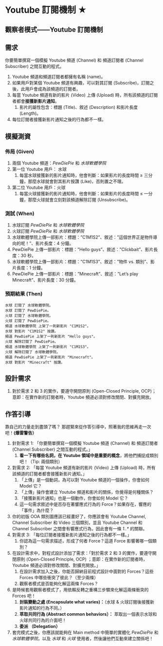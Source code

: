 # Youtube 訂閱機制 ★

## 觀察者模式——Youtube 訂閱機制

## 需求

你要簡單撰寫一個模擬 Youtube 頻道 (Channel) 和 頻道訂閱者 (Channel Subscriber) 之間互動的程式。

1. Youtube 頻道和頻道訂閱者都擁有名稱 (name)。
2. 如果用戶對某個 Youtube 頻道有興趣，可以對其訂閱 (Subscribe)，訂閱之後，此用戶會成為該頻道的訂閱者。
3. 每當 Youtube 頻道有新的影片 (Video) 上傳 (Upload) 時，所有該頻道的訂閱者都會**接獲新影片通知**。
    1. 影片的屬性包含：標題 (Title)、敘述 (Description) 和影片長度 (Length)。
4. 每位訂閱者接獲新影片通知之後的行為都不一樣。

## 模擬測資

### 佈局 (Given)

1. 兩個 Youtube 頻道：_PewDiePie_ 和 _水球軟體學院_
2. 第一位 Youtube 用戶： 水球
    1. 每當水球接獲新的影片通知時，他會判斷：如果影片的長度時間 ≥ 三分鐘，那麼水球就會對其影片按讚 (Like)，否則置之不理。
3. 第二位 Youtube 用戶：火球
    1. 每當火球接獲新的影片通知時，他會判斷：如果影片的長度時間 ≤ 一分鐘，那麼火球就會立刻對該頻道解除訂閱 (Unsubscribe)。

### 測試 (When)

1. 水球訂閱 _PewDiePie_ 和 _水球軟體學院_
2. 火球訂閱 _PewDiePie_ 和 _水球軟體學院_
3. 水球軟體學院上傳一部影片：標題：”C1M1S2”、敘述：”這個世界正是物件導向的呢！”、影片長度：4 分鐘。
4. PewDiePie 上傳一部影片：標題：”Hello guys”、敘述：”Clickbait”、影片長度：30 秒。
5. 水球軟體學院上傳一部影片：標題：”C1M1S3”、敘述：”物件 vs. 類別”、影片長度：1 分鐘。
6. PewDiePie 上傳一部影片：標題：”Minecraft”、敘述：”Let’s play Minecraft”、影片長度：30 分鐘。

### 預期結果 (Then)

```
水球 訂閱了 水球軟體學院。
水球 訂閱了 PewDiePie。
火球 訂閱了 水球軟體學院。
火球 訂閱了 PewDiePie。
頻道 水球軟體學院 上架了一則新影片 "C1M1S2"。
水球 對影片 "C1M1S2" 按讚。
頻道 PewDiePie 上架了一則新影片 "Hello guys"。
火球 解除訂閱了 PewDiePie。
頻道 水球軟體學院 上架了一則新影片 "C1M1S3"。
火球 解除訂閱了 水球軟體學院。
頻道 PewDiePie 上架了一則新影片 "Minecraft"。
水球 對影片 "Minecraft" 按讚。
```

## 設計需求

1. 對於需求 2 和 3 的實作，要遵守開閉原則 (Open-Closed Principle, OCP)；意即：在實作新的訂閱者時，Youtube 頻道必須對修改關閉、對擴充開放。

## 作答引導

靠自己的力量走到盡頭了嗎？ 那趕緊來從作答引導中，照著我的思維再走一次吧！**(爆雷警告）**

1. 針對需求 1: 「你要簡單撰寫一個模擬 Youtube 頻道 (Channel) 和 頻道訂閱者 (Channel Subscriber) 之間互動的程式。」
    1. **看一下有哪些名詞，在 Youtube 領域中是重要的概念**，將他們捕捉成類別吧！（Tip: 兩個類別）
2. 對需求 2: 「每當 Youtube 頻道有新的影片 (Video) 上傳 (Upload) 時，所有該頻道的訂閱者都會接獲新影片通知。」
    1. 「上傳」是一個動詞，為可以對 Youtube 頻道的一個操作，你會如何 Model 它？
    2. 「上傳」操作會建立 Youtube 頻道和影片的關係，你覺得是何種關係？
    3. 「接獲新影片通知」也是一個動作，你會如何 Model 它？
    4. 這一句需求敘述中是否存在著響應式行為的 Force？如果存在，響應的「事件」為什麼？
3. 你的初版 OOA 類別圖應該已經畫好了，你應該會有 Youtube Channel, Channel Subscriber 和 Video 三個類別，並且 Youtube
   Channel 和 Channel Subscriber 之間會有響應式行為，因此會有一條 _1..*_ 的關聯。
4. 對需求 3: 「每位訂閱者接獲新影片通知之後的行為都不一樣。」
    1. 你認為這一句需求描述，形成了何者 Force？這道 Force 影響著哪一個類別？
5. 在設計需求中，對程式設計添加了需求：「對於需求 2 和 3 的實作，要遵守開閉原則 (Open-Closed Principle, OCP)
   ；意即：在實作新的訂閱者時，Youtube 頻道必須對修改關閉、對擴充開放。」
    1. 在設計需求加入之後，你能否歸納目前程式設計中面對的 Forces？這些 Forces 中哪些衝突了彼此？（至少兩條）
    2. 觀察者模式是否能夠化解這兩條 Forces？
6. 是時候套用觀察者模式了，用依賴反轉之重構三步驟來化解這兩條衝突的 Forces 吧！
    1. **封裝變動之處 (Encapsulate what varies)：**（水球 & 火球訂閱後接獲新影片通知的行為不同。）
    2. **萃取共同行為 (Abstract common behaviors）：** 萃取出一個表示水球和火球共同行為的介面吧！
    3. **委派 （Delegation）**
7. 套完模式之後，你應該就能夠在 Main method 中簡單的實體化 _PewDiePie_ 和 _水球軟體學院_，以及 _水球_ 和 _火球_ 使用者，然後讓他們互動來建立關係吧！
